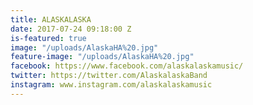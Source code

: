 ```yaml
---
title: ALASKALASKA
date: 2017-07-24 09:18:00 Z
is-featured: true
image: "/uploads/AlaskaHA%20.jpg"
feature-image: "/uploads/AlaskaHA%20.jpg"
facebook: https://www.facebook.com/alaskalaskamusic/
twitter: https://twitter.com/AlaskalaskaBand
instagram: www.instagram.com/alaskalaskamusic
---
```


